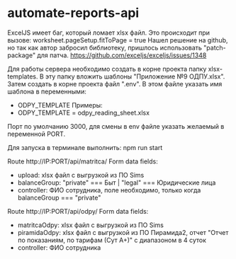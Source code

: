 # automate-reports-api

ExcelJS имеет баг, который ломает xlsx файл. Это происходит при вызове:
worksheet.pageSetup.fitToPage = true
Нашел решение на github, но так как автор забросил библиотеку, пришлось
использовать "patch-package" для патча.
https://github.com/exceljs/exceljs/issues/1348


Для работы сервера необходимо создать в корне проекта папку xlsx-templates.
В эту папку вложить шаблоны "Приложение №9 ОДПУ.xlsx".
Затем создать в корне проекта файл ".env". В этом файле указать имя шаблона в переменными: 
- ODPY_TEMPLATE
Примеры:
- ODPY_TEMPLATE = odpy_reading_sheet.xlsx

Порт по умолчанию 3000, для смены в env файле указать желаемый в переменной PORT.

Для запуска в терминале выполнить: npm run start 


Route http://IP:PORT/api/matritca/
Form data fields:
- upload: xlsx файл с выгрузкой из ПО Sims
- balanceGroup: "private" === Быт | "legal" === Юридические лица
- controller: ФИО сотрудника, поле необходимо, только когда balanceGroup === "private"


Route http://IP:PORT/api/odpy/
Form data fields:
- matritcaOdpy: xlsx файл с выгрузкой из ПО Sims
- piramidaOdpy: xlsx файл с выгрузкой из ПО Пирамида2, 
  отчет "Отчет по показаниям, по тарифам (Сут А+)" с диапазоном в 4 суток
- controller: ФИО сотрудника
